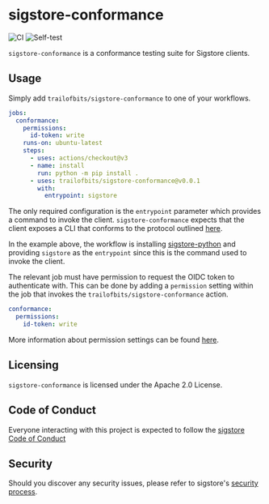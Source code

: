 sigstore-conformance
====================

<!--- @begin-badges@ --->
![CI](https://github.com/trailofbits/sigstore-conformance/workflows/CI/badge.svg)
![Self-test](https://github.com/trailofbits/sigstore-conformance/workflows/Self-test/badge.svg)
<!--- @end-badges@ --->

`sigstore-conformance` is a conformance testing suite for Sigstore clients.

## Usage

Simply add `trailofbits/sigstore-conformance` to one of your workflows.

```yaml
jobs:
  conformance:
    permissions:
      id-token: write
    runs-on: ubuntu-latest
    steps:
      - uses: actions/checkout@v3
      - name: install
        run: python -m pip install .
      - uses: trailofbits/sigstore-conformance@v0.0.1
        with:
          entrypoint: sigstore
```

The only required configuration is the `entrypoint` parameter which provides a
command to invoke the client. `sigstore-conformance` expects that the client
exposes a CLI that conforms to the protocol outlined [here](docs/cli_protocol.md).

In the example above, the workflow is installing [sigstore-python](https://github.com/sigstore/sigstore-python)
and providing `sigstore` as the `entrypoint` since this is the command used to
invoke the client.

The relevant job must have permission to request the OIDC token to authenticate
with. This can be done by adding a `permission` setting within the job that
invokes the `trailofbits/sigstore-conformance` action.

```yaml
conformance:
  permissions:
    id-token: write
```

More information about permission settings can be found [here](https://docs.github.com/en/actions/deployment/security-hardening-your-deployments/about-security-hardening-with-openid-connect#adding-permissions-settings).

## Licensing

`sigstore-conformance` is licensed under the Apache 2.0 License.

## Code of Conduct

Everyone interacting with this project is expected to follow the
[sigstore Code of Conduct](https://github.com/sigstore/.github/blob/main/CODE_OF_CONDUCT.md)

## Security

Should you discover any security issues, please refer to sigstore's [security
process](https://github.com/sigstore/.github/blob/main/SECURITY.md).
